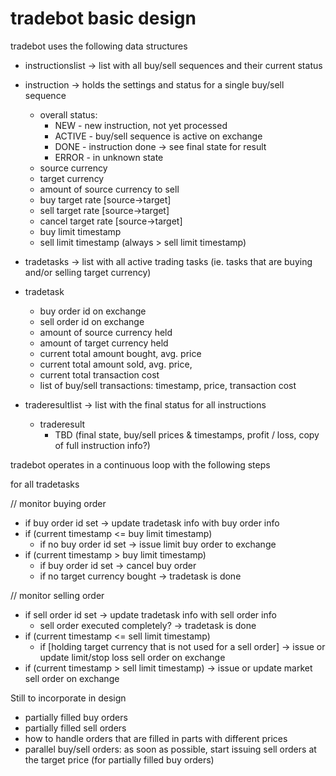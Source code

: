 # tradebot basic design


tradebot uses the following data structures
* instructionslist -> list with all buy/sell sequences and their current status
* instruction -> holds the settings and status for a single buy/sell sequence
  * overall status:
    * NEW - new instruction, not yet processed
    * ACTIVE - buy/sell sequence is active on exchange
    * DONE - instruction done -> see final state for result
    * ERROR - in unknown state
  * source currency
  * target currency
  * amount of source currency to sell
  * buy target rate [source->target]
  * sell target rate [source->target]
  * cancel target rate [source->target]
  * buy limit timestamp
  * sell limit timestamp (always > sell limit timestamp)

* tradetasks -> list with all active trading tasks (ie. tasks that are buying and/or selling target currency)
* tradetask
  - buy order id on exchange
  - sell order id on exchange
  - amount of source currency held
  - amount of target currency held
  - current total amount bought, avg. price
  - current total amount sold, avg. price,
  - current total transaction cost
  - list of buy/sell transactions: timestamp, price, transaction cost

* traderesultlist -> list with the final status for all instructions
  - traderesult
    - TBD (final state, buy/sell prices & timestamps, profit / loss, copy of full instruction info?)

tradebot operates in a continuous loop with the following steps

for all tradetasks

  // monitor buying order
  * if buy order id set -> update tradetask info with buy order info
  * if (current timestamp <= buy limit timestamp)
    - if no buy order id set -> issue limit buy order to exchange
  * if (current timestamp > buy limit timestamp)
    - if buy order id set -> cancel buy order
    - if no target currency bought -> tradetask is done

  // monitor selling order
  * if sell order id set -> update tradetask info with sell order info
    - sell order executed completely? -> tradetask is done
  * if (current timestamp <= sell limit timestamp)
    - if [holding target currency that is not used for a sell order]
      -> issue or update limit/stop loss sell order on exchange
  * if (current timestamp > sell limit timestamp)
    -> issue or update market sell order on exchange







Still to incorporate in design
- partially filled buy orders
- partially filled sell orders
- how to handle orders that are filled in parts with different prices
- parallel buy/sell orders: as soon as possible, start issuing sell orders at the target price (for partially filled buy orders)
